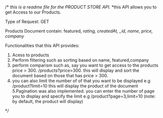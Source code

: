 /*
*this is a readme file for the PRODUCT STORE API*.
*this API allows you to get Access to our Products.

Type of Request:
GET 

Products Document contain:
featured,
*rating,
createdAt,
_id,
name,
price,
company*

Functionalities that this API provides:
1. Acess to products
2. Perform filtering such as sorting based on name, featured,company
3. perform comparism such as, say you want to  get access to the products price > 300. /products?price>300.
this will display and sort the document based on those that has price > 300.
4. you can also limit the number of of that you want to be displayed e.g /product?limit=10
this will display the product of the document
5.Pagination was also implemented. you can enter the number of page you to display and specify the limit e.g /product?page=3,limit=10
(note: by default, the product will display)




*/
